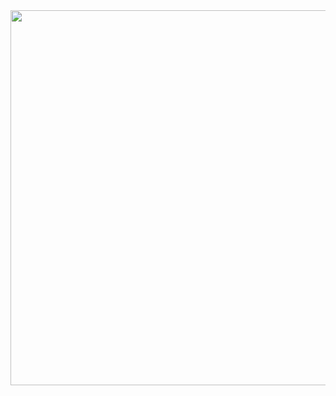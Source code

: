 <img style="float:left;margin-right:1em;" height="600" src="https://s3.amazonaws.com/edu.umich.rahder.neo.learn.images/intro/ChangeText.png"/>
